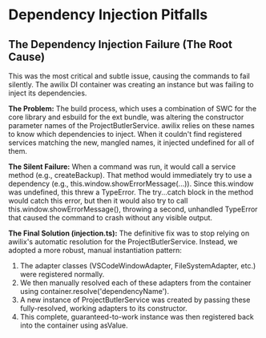 # Dependency Injection Pitfalls

## The Dependency Injection Failure (The Root Cause)

This was the most critical and subtle issue, causing the commands to fail silently. The awilix DI container was creating an instance but was failing to inject its dependencies.

**The Problem:** The build process, which uses a combination of SWC for the core library and esbuild for the ext bundle, was altering the constructor parameter names of the ProjectButlerService. awilix relies on these names to know which dependencies to inject. When it couldn't find registered services matching the new, mangled names, it injected undefined for all of them.

**The Silent Failure:** When a command was run, it would call a service method (e.g., createBackup). That method would immediately try to use a dependency (e.g., this.window.showErrorMessage(...)). Since this.window was undefined, this threw a TypeError. The try...catch block in the method would catch this error, but then it would also try to call this.window.showErrorMessage(), throwing a second, unhandled TypeError that caused the command to crash without any visible output.

**The Final Solution (injection.ts):** The definitive fix was to stop relying on awilix's automatic resolution for the ProjectButlerService. Instead, we adopted a more robust, manual instantiation pattern:

1. The adapter classes (VSCodeWindowAdapter, FileSystemAdapter, etc.) were registered normally.
2. We then manually resolved each of these adapters from the container using container.resolve<T>('dependencyName').
3. A new instance of ProjectButlerService was created by passing these fully-resolved, working adapters to its constructor.
4. This complete, guaranteed-to-work instance was then registered back into the container using asValue.
        
        
        